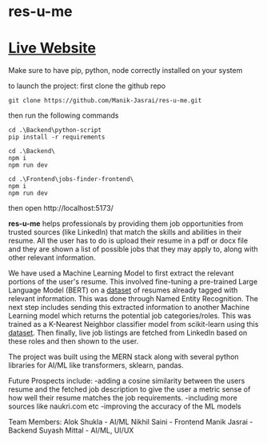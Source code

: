 # res-u-me
# [Live Website](https://res-u-me.vercel.app/)
Make sure to have pip, python, node correctly installed on your system

to launch the project:
first clone the github repo

```git clone https://github.com/Manik-Jasrai/res-u-me.git```

then run the following commands

```
cd .\Backend\python-script
pip install -r requirements

cd .\Backend\
npm i
npm run dev

cd .\Frontend\jobs-finder-frontend\
npm i
npm run dev
```

then open http://localhost:5173/


**res-u-me** helps professionals by providing them job opportunities from trusted sources (like LinkedIn) that match the skills and abilities in their resume.
All the user has to do is upload their resume in a pdf or docx file and they are shown a list of possible jobs that they may apply to, along with other relevant information.

We have used a Machine Learning Model to first extract the relevant portions of the user's resume. This involved fine-tuning a pre-trained Large Language Model (BERT) on a [dataset](https://www.kaggle.com/datasets/dataturks/resume-entities-for-ner) of resumes already tagged with relevant information. This was done through Named Entity Recognition.
The next step includes sending this extracted information to another Machine Learning model which returns the potential job categories/roles. This was trained as a K-Nearest Neighbor classifier model from scikit-learn using this [dataset](https://www.kaggle.com/datasets/gauravduttakiit/resume-dataset).
Then finally, live job listings are fetched from LinkedIn based on these roles and then shown to the user.

The project was built using the MERN stack along with several python libraries for AI/ML like transformers, sklearn, pandas.

Future Prospects include:
-adding a cosine similarity between the users resume and the fetched job description to give the user a metric sense of how well their resume matches the job requirements. 
-including more sources like naukri.com etc
-improving the accuracy of the ML models

Team Members:
Alok Shukla - AI/ML
Nikhil Saini - Frontend
Manik Jasrai - Backend
Suyash Mittal - AI/ML, UI/UX
